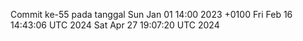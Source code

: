 Commit ke-55 pada tanggal Sun Jan 01 14:00 2023 +0100
Fri Feb 16 14:43:06 UTC 2024
Sat Apr 27 19:07:20 UTC 2024

